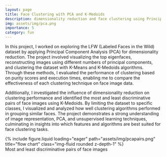 ```yaml
---
layout: page
title: Face Clustering with PCA and K-Medoids
description: dimensionality reduction and face clustering using Principal Component Analysis (PCA) and K-Medoids on the LFW dataset
img: assets/img/pca.png
importance: 5
category: fun
---
```


In this project, I worked on exploring the LFW (Labeled Faces in the Wild) dataset by applying Principal Component Analysis (PCA) for dimensionality reduction. The project involved visualizing the top eigenfaces, reconstructing images using different numbers of principal components, and clustering the dataset with K-Means and K-Medoids algorithms. Through these methods, I evaluated the performance of clustering based on purity scores and execution times, enabling me to compare the effectiveness of each clustering technique on face image data.

Additionally, I investigated the influence of dimensionality reduction on clustering performance and identified the most and least discriminative pairs of face images using K-Medoids. By limiting the dataset to specific classes, I visualized and analyzed how well clustering algorithms performed in grouping similar faces. The project demonstrates a strong understanding of image representation, PCA, and unsupervised learning techniques, culminating in insights into which features and algorithms are best suited for face clustering tasks.

<div class="row">
    <div class="col-sm mt-3 mt-md-0">
        {% include figure.liquid loading="eager" path="assets/img/pcapairs.png" title="flow chart" class="img-fluid rounded z-depth-1" %}
    </div>
</div>
<div class="caption">
    Most and least discriminative pairs of face images
</div>

